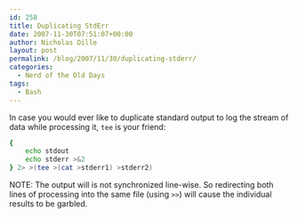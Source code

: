 ```yaml
---
id: 258
title: Duplicating StdErr
date: 2007-11-30T07:51:07+00:00
author: Nicholas Dille
layout: post
permalink: /blog/2007/11/30/duplicating-stderr/
categories:
  - Nerd of the Old Days
tags:
  - Bash
---
```

In case you would ever like to duplicate standard output to log the stream of data while processing it, `tee` is your friend:<!--more-->

```bash
{
	echo stdout
	echo stderr >&2
} 2> >(tee >(cat >stderr1) >stderr2)
```

NOTE: The output will is not synchronized line-wise. So redirecting both lines of processing into the same file (using `>>`) will cause the individual results to be garbled.